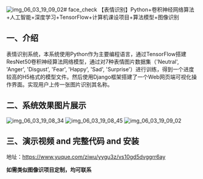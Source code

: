 ![img_06_03_19_09_02](https://github.com/user-attachments/assets/4f319b95-2fc6-4858-8386-ad064d6c3fbf)# face_check
【表情识别】Python+卷积神经网络算法+人工智能+深度学习+TensorFlow+计算机课设项目+算法模型+图像识别

## 一、介绍
表情识别系统，本系统使用Python作为主要编程语言，通过TensorFlow搭建ResNet50卷积神经算法网络模型，通过对7种表情图片数据集（'Neutral', 'Anger', 'Disgust', 'Fear', 'Happy', 'Sad', 'Surprise'）进行训练，得到一个进度较高的H5格式的模型文件。然后使用Django框架搭建了一个Web网页端可视化操作界面。实现用户上传一张图片识别其名称。

## 二、系统效果图片展示
![img_06_03_19_08_34](https://github.com/user-attachments/assets/f65fbed3-d3dc-4bf6-bf9d-881847544a7c)
![img_06_03_19_08_45](https://github.com/user-attachments/assets/626a0fc5-d8aa-448e-a893-5d660f4eae3c)
![img_06_03_19_09_02](https://github.com/user-attachments/assets/734ccbf1-e955-4de8-ae65-90080b3ce3ee)

## 三、演示视频 and 完整代码 and 安装
地址：https://www.yuque.com/ziwu/yygu3z/vs10gd5dvggrr6ay

**如需类似图像识项目定制，均可联系**
